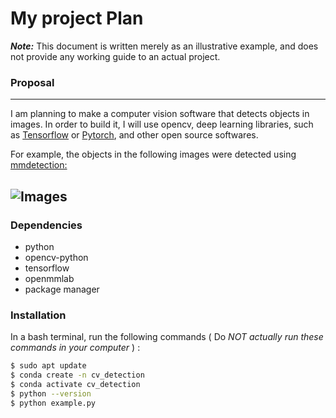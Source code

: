 # My project Plan
***Note:*** This document is written merely as an illustrative example, and does not provide any working guide to an actual project.

### Proposal
---
I am planning to make a computer vision software that detects objects in images.
In order to build it, I will use opencv, deep learning libraries, such as [Tensorflow](https://www.tensorflow.org/?hl=ko)
or [Pytorch](https://pytorch.org/), and other open source softwares.

For example, the objects in the following images were detected using [mmdetection:](https://github.com/open-mmlab/mmdetection)

![Images](https://user-images.githubusercontent.com/12907710/137271636-56ba1cd2-b110-4812-8221-b4c120320aa9.png)
---
### Dependencies
- python
- opencv-python
- tensorflow
- openmmlab
- package manager
### Installation
In a bash terminal, run the following commands ( Do *NOT actually run these commands in your computer* ) :
```sh
$ sudo apt update
$ conda create -n cv_detection
$ conda activate cv_detection
$ python --version
$ python example.py
```
